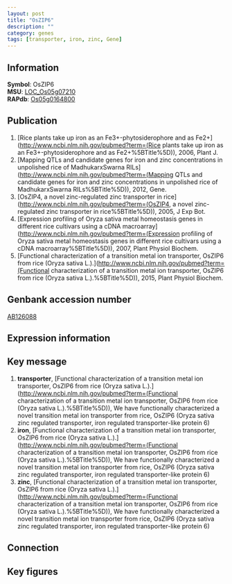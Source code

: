 ```yaml
---
layout: post
title: "OsZIP6"
description: ""
category: genes
tags: [transporter, iron, zinc, Gene]
---
```


## Information
__Symbol__: OsZIP6  
__MSU__: [LOC_Os05g07210](http://rice.plantbiology.msu.edu/cgi-bin/ORF_infopage.cgi?orf=LOC_Os05g07210)  
__RAPdb__: [Os05g0164800](http://rapdb.dna.affrc.go.jp/viewer/gbrowse_details/irgsp1?name=Os05g0164800)  

## Publication
1. [Rice plants take up iron as an Fe3+-phytosiderophore and as Fe2+](http://www.ncbi.nlm.nih.gov/pubmed?term=(Rice plants take up iron as an Fe3+-phytosiderophore and as Fe2+%5BTitle%5D)), 2006, Plant J.
2. [Mapping QTLs and candidate genes for iron and zinc concentrations in unpolished rice of MadhukarxSwarna RILs](http://www.ncbi.nlm.nih.gov/pubmed?term=(Mapping QTLs and candidate genes for iron and zinc concentrations in unpolished rice of MadhukarxSwarna RILs%5BTitle%5D)), 2012, Gene.
3. [OsZIP4, a novel zinc-regulated zinc transporter in rice](http://www.ncbi.nlm.nih.gov/pubmed?term=(OsZIP4, a novel zinc-regulated zinc transporter in rice%5BTitle%5D)), 2005, J Exp Bot.
4. [Expression profiling of Oryza sativa metal homeostasis genes in different rice cultivars using a cDNA macroarray](http://www.ncbi.nlm.nih.gov/pubmed?term=(Expression profiling of Oryza sativa metal homeostasis genes in different rice cultivars using a cDNA macroarray%5BTitle%5D)), 2007, Plant Physiol Biochem.
5. [Functional characterization of a transition metal ion transporter, OsZIP6 from rice (Oryza sativa L.).](http://www.ncbi.nlm.nih.gov/pubmed?term=(Functional characterization of a transition metal ion transporter, OsZIP6 from rice (Oryza sativa L.).%5BTitle%5D)), 2015, Plant Physiol Biochem.

## Genbank accession number
[AB126088](http://www.ncbi.nlm.nih.gov/nuccore/AB126088)

## Expression information

## Key message
1. __transporter__, [Functional characterization of a transition metal ion transporter, OsZIP6 from rice (Oryza sativa L.).](http://www.ncbi.nlm.nih.gov/pubmed?term=(Functional characterization of a transition metal ion transporter, OsZIP6 from rice (Oryza sativa L.).%5BTitle%5D)),  We have functionally characterized a novel transition metal ion transporter from rice, OsZIP6 (Oryza sativa zinc regulated transporter, iron regulated transporter-like protein 6)
2. __iron__, [Functional characterization of a transition metal ion transporter, OsZIP6 from rice (Oryza sativa L.).](http://www.ncbi.nlm.nih.gov/pubmed?term=(Functional characterization of a transition metal ion transporter, OsZIP6 from rice (Oryza sativa L.).%5BTitle%5D)),  We have functionally characterized a novel transition metal ion transporter from rice, OsZIP6 (Oryza sativa zinc regulated transporter, iron regulated transporter-like protein 6)
3. __zinc__, [Functional characterization of a transition metal ion transporter, OsZIP6 from rice (Oryza sativa L.).](http://www.ncbi.nlm.nih.gov/pubmed?term=(Functional characterization of a transition metal ion transporter, OsZIP6 from rice (Oryza sativa L.).%5BTitle%5D)),  We have functionally characterized a novel transition metal ion transporter from rice, OsZIP6 (Oryza sativa zinc regulated transporter, iron regulated transporter-like protein 6)

## Connection

## Key figures


